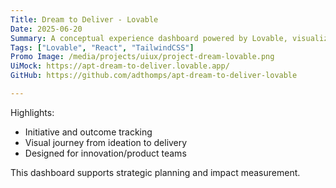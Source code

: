```yaml
---
Title: Dream to Deliver - Lovable
Date: 2025-06-20
Summary: A conceptual experience dashboard powered by Lovable, visualizing the journey from project ideation to execution. Tailored for innovation leaders and product teams to track initiatives, outcomes, and user impact.
Tags: ["Lovable", "React", "TailwindCSS"]
Promo Image: /media/projects/uiux/project-dream-lovable.png
UiMock: https://apt-dream-to-deliver.lovable.app/
GitHub: https://github.com/adthomps/apt-dream-to-deliver-lovable

---
```


Highlights:

- Initiative and outcome tracking
- Visual journey from ideation to delivery
- Designed for innovation/product teams

This dashboard supports strategic planning and impact measurement.
